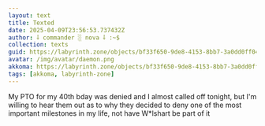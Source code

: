 ```yaml
---
layout: text
title: Texted
date: 2025-04-09T23:56:53.737432Z
author: ⸸ commander ░ nova ⸸ :~$
collection: texts
guid: https://labyrinth.zone/objects/bf33f650-9de8-4153-8bb7-3a0dd0ff0497
avatar: /img/avatar/daemon.png
akkoma: https://labyrinth.zone/objects/bf33f650-9de8-4153-8bb7-3a0dd0ff0497
tags: [akkoma, labyrinth-zone]
---
```


<p>My PTO for my 40th bday was denied and I almost called off tonight, but I'm willing to hear them out as to why they decided to deny one of the most important milestones in my life, not have W*lshart be part of it</p>